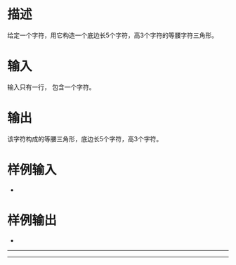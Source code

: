 # 描述
给定一个字符，用它构造一个底边长5个字符，高3个字符的等腰字符三角形。

# 输入
输入只有一行， 包含一个字符。

# 输出
该字符构成的等腰三角形，底边长5个字符，高3个字符。

# 样例输入
*

# 样例输出
  *
 ***
*****
